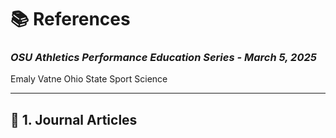 # 📚 **References**  
### *OSU Athletics Performance Education Series - March 5, 2025*  

Emaly Vatne
Ohio State Sport Science

---

## 📝 **1. Journal Articles** 
